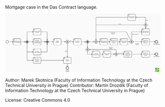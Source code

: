 Mortgage case in the Das Contract language. 

![Mortgage Process](https://github.com/CCMiResearch/DEMOCaseStudies/blob/master/Blockchain/Mortgage/Mortgage.png)

Author: Marek Skotnica (Faculty of Information Technology at the Czech Technical University in Prague)
Contributor: Martin Drozdík (Faculty of Information Technology at the Czech Technical University in Prague) 

License: Creative Commons 4.0
